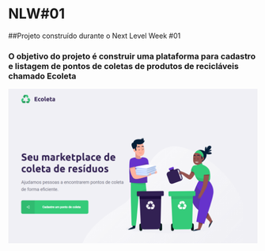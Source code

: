 # NLW#01

##Projeto construído durante o Next Level Week #01 
<h3> O objetivo do projeto é construir uma plataforma para cadastro e listagem de pontos de coletas de produtos de recicláveis chamado Ecoleta </h3>

<img src='./demo/demo1.png' />
